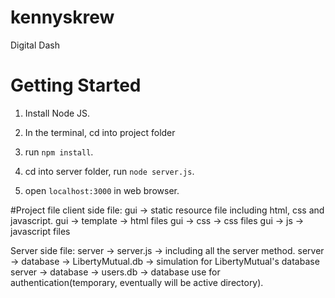# kennyskrew
Digital Dash

# Getting Started

1. Install Node JS.

2. In the terminal, cd into project folder

3. run `npm install`.

4. cd into server folder, run `node server.js`.

5. open `localhost:3000` in web browser.

#Project file
client side file:
  gui -> static resource file including html, css and javascript.
  gui -> template -> html files
  gui -> css -> css files
  gui -> js -> javascript files

Server side file:
  server -> server.js -> including all the server method.
  server -> database -> LibertyMutual.db -> simulation for LibertyMutual's database
  server -> database -> users.db -> database use for authentication(temporary, eventually will be active directory).
